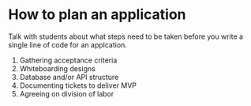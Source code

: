 # How to plan an application

Talk with students about what steps need to be taken before you write a single line of code for an applcation.

1. Gathering acceptance criteria
1. Whiteboarding designs
1. Database and/or API structure
1. Documenting tickets to deliver MVP
1. Agreeing on division of labor
